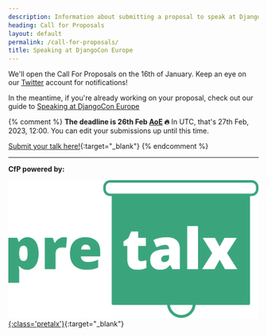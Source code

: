```yaml
---
description: Information about submitting a proposal to speak at DjangoCon Europe.
heading: Call for Proposals
layout: default
permalink: /call-for-proposals/
title: Speaking at DjangoCon Europe
---
```


We'll open the Call For Proposals on the 16th of January.
Keep an eye on our [Twitter](https://twitter.com/djangoconeurope) account for notifications!

In the meantime,
if you're already working on your proposal,
check out our guide to [Speaking at DjangoCon Europe](/speaking/)

{% comment %}
**The deadline is 26th Feb [AoE](https://time.is/compare/2359_26_Feb_2023_in_Anywhere_on_Earth) 🔥**
In UTC, that's 27th Feb, 2023, 12:00.
You can edit your submissions up until this time.

[Submit your talk here!](https://pretalx.evolutio.pt/djangocon-europe-2022/cfp){:target="_blank"}
{% endcomment %}

---

**CfP powered by:**

[![pretalx](/static/img/pretalx.svg){:class='pretalx'}](https://pretalx.com/p/about/){:target="_blank"}
